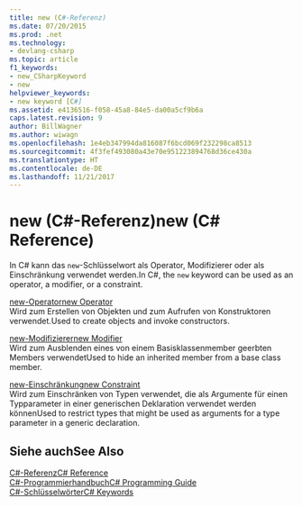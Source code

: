 ```yaml
---
title: new (C#-Referenz)
ms.date: 07/20/2015
ms.prod: .net
ms.technology:
- devlang-csharp
ms.topic: article
f1_keywords:
- new_CSharpKeyword
- new
helpviewer_keywords:
- new keyword [C#]
ms.assetid: e4136516-f058-45a8-84e5-da00a5cf9b6a
caps.latest.revision: 9
author: BillWagner
ms.author: wiwagn
ms.openlocfilehash: 1e4eb347994da816087f6bcd069f232298ca8513
ms.sourcegitcommit: 4f3fef493080a43e70e951223894768d36ce430a
ms.translationtype: HT
ms.contentlocale: de-DE
ms.lasthandoff: 11/21/2017
---
```

# <a name="new-c-reference"></a><span data-ttu-id="430dc-102">new (C#-Referenz)</span><span class="sxs-lookup"><span data-stu-id="430dc-102">new (C# Reference)</span></span>
<span data-ttu-id="430dc-103">In C# kann das `new`-Schlüsselwort als Operator, Modifizierer oder als Einschränkung verwendet werden.</span><span class="sxs-lookup"><span data-stu-id="430dc-103">In C#, the `new` keyword can be used as an operator, a modifier, or a constraint.</span></span>  
  
 [<span data-ttu-id="430dc-104">new-Operator</span><span class="sxs-lookup"><span data-stu-id="430dc-104">new Operator</span></span>](../../../csharp/language-reference/keywords/new-operator.md)  
 <span data-ttu-id="430dc-105">Wird zum Erstellen von Objekten und zum Aufrufen von Konstruktoren verwendet.</span><span class="sxs-lookup"><span data-stu-id="430dc-105">Used to create objects and invoke constructors.</span></span>  
  
 [<span data-ttu-id="430dc-106">new-Modifizierer</span><span class="sxs-lookup"><span data-stu-id="430dc-106">new Modifier</span></span>](../../../csharp/language-reference/keywords/new-modifier.md)  
 <span data-ttu-id="430dc-107">Wird zum Ausblenden eines von einem Basisklassenmember geerbten Members verwendet</span><span class="sxs-lookup"><span data-stu-id="430dc-107">Used to hide an inherited member from a base class member.</span></span>  
  
 [<span data-ttu-id="430dc-108">new-Einschränkung</span><span class="sxs-lookup"><span data-stu-id="430dc-108">new Constraint</span></span>](../../../csharp/language-reference/keywords/new-constraint.md)  
 <span data-ttu-id="430dc-109">Wird zum Einschränken von Typen verwendet, die als Argumente für einen Typparameter in einer generischen Deklaration verwendet werden können</span><span class="sxs-lookup"><span data-stu-id="430dc-109">Used to restrict types that might be used as arguments for a type parameter in a generic declaration.</span></span>  
  
## <a name="see-also"></a><span data-ttu-id="430dc-110">Siehe auch</span><span class="sxs-lookup"><span data-stu-id="430dc-110">See Also</span></span>  
 [<span data-ttu-id="430dc-111">C#-Referenz</span><span class="sxs-lookup"><span data-stu-id="430dc-111">C# Reference</span></span>](../../../csharp/language-reference/index.md)  
 [<span data-ttu-id="430dc-112">C#-Programmierhandbuch</span><span class="sxs-lookup"><span data-stu-id="430dc-112">C# Programming Guide</span></span>](../../../csharp/programming-guide/index.md)  
 [<span data-ttu-id="430dc-113">C#-Schlüsselwörter</span><span class="sxs-lookup"><span data-stu-id="430dc-113">C# Keywords</span></span>](../../../csharp/language-reference/keywords/index.md)
